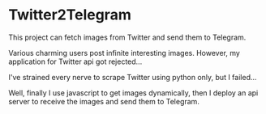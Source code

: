# Twitter2Telegram

This project can fetch images from Twitter and send them to Telegram.

Various charming users post infinite interesting images. However, my application for Twitter api got rejected...

I've strained every nerve to scrape Twitter using python only, but I failed...

Well, finally I use javascript to get images dynamically, then I deploy an api server to receive the images and send
them to Telegram.